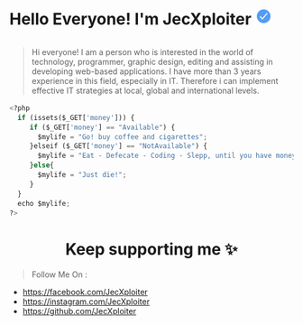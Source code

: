 
<div style="display:flex;align-items:center"><h1 align="center">Hello Everyone! I'm JecXploiter <img src='img/check.svg' alt='Verified Account' height='30'></h1></div>

> Hi everyone! I am a person who is interested in the world of technology, programmer, graphic design, editing and assisting in developing web-based applications. I have more than 3 years experience in this field, especially in IT. Therefore i can implement effective IT strategies at local, global and international levels.

```python
<?php
  if (issets($_GET['money'])) {
     if ($_GET['money'] == "Available") {
       $mylife = "Go! buy coffee and cigarettes";
     }elseif ($_GET['money'] == "NotAvailable") {
       $mylife = "Eat - Defecate - Coding - Slepp, until you have money";
     }else{
       $mylife = "Just die!";
     }
  }
  echo $mylife;
?>
```

<h1 align="center"> Keep supporting me ✨</h1>

> Follow Me On :

- https://facebook.com/JecXploiter
- https://instagram.com/JecXploiter
- https://github.com/JecXploiter
